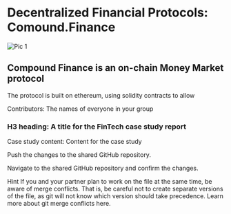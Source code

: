 # Decentralized Financial Protocols: Comound.Finance

![Pic 1](https://cdn-images-1.medium.com/max/90/1*z8UrVtod3bme4-J_pXAQQA@2x.png)

## Compound Finance is an on-chain Money Market protocol

The protocol is built on ethereum, using solidity contracts to allow 

Contributors: The names of everyone in your group

### H3 heading: A title for the FinTech case study report

Case study content: Content for the case study

Push the changes to the shared GitHub repository.


Navigate to the shared GitHub repository and confirm the changes.

Hint
If you and your partner plan to work on the file at the same time, be aware of merge conflicts. That is, be careful not to create separate versions of the file, as git will not know which version should take precedence. Learn more about git merge conflicts here.
